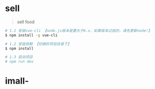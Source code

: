 # sell

> sell food

``` bash
# 1.1 安装vue-cli 【node.js版本是要大于6.x，如果版本过低的，请先更新node!】
$ npm install -g vue-cli

# 1.2 安装依赖 【切换的项目目录下】
$ npm install

# 1.3 启动项目
# npm run dev
```
# imall-
